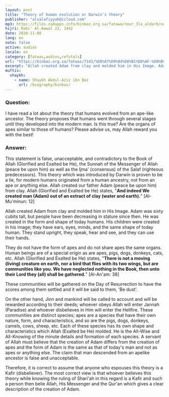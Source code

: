 ```yaml
---
layout: post
title: "Theory of human evolution or Darwin's theory"
publisher: "alsalafiyyah@icloud.com"
mp3: https://files.zadapps.info/binbaz.org.sa/fatawa/nour_3la_aldarb/nour_175/17501.mp3
hijri: Rabi' Al-Awwal 22, 1442
date: 2020-11-08
lang: en
note: false
active: audios
locale: en
category: [fatwas,audios,refutals]
url: "https://binbaz.org.sa/fatwas/7143/%D8%A7%D9%84%D8%B1%D8%AF-%D8%B9%D9%84%D9%89-%D9%86%D8%B8%D8%B1%D9%8A%D8%A9-%D8%AF%D8%A7%D8%B1%D9%88%D9%8A%D9%86"
excerpt: "Allah created Adam from clay and molded him in His Image. Adam was sixty cubits tall, but people have been decreasing in stature since then. He was created in the form and shape of today humans."
muftis:
  shaykh: 
    - name: Shaykh Abdul-Aziz ibn Baz
      url: /biography/binbaz/
---
```


### Question: 
I have read a lot about the theory that humans evolved from an ape-like ancestor. The theory proposes that humans went through several stages until they developed into the modern man. Is this true? Are the organs of apes similar to those of humans? Please advise us, may Allah reward you with the best! 

### Answer: 
This statement is false, unacceptable, and contradictory to the Book of Allah (Glorified and Exalted be He), the Sunnah of the Messenger of Allah (peace be upon him) as well as the Ijma' (consensus) of the Salaf (righteous predecessors). This theory which was introduced by Darwin is proven to be a lie, for modern humans originated from a human ancestry, not from an ape or anything else. Allah created our father Adam (peace be upon him) from clay. Allah (Glorified and Exalted be He) states, "**And indeed We created man (Adam) out of an extract of clay (water and earth).**" [Al-Mu'minun: 12]

Allah created Adam from clay and molded him in His Image. Adam was sixty cubits tall, but people have been decreasing in stature since then. He was created in the form and shape of today humans. His children were created in his image; they have ears, eyes, minds, and the same shape of today human. They stand upright, they speak, hear and see, and they can use their hands. 

They do not have the form of apes and do not share apes the same organs. Human beings are of a special origin as are apes, pigs, dogs, donkeys, cats, etc. Allah (Glorified and Exalted be He) states, "**There is not a moving (living) creature on earth, nor a bird that flies with its two wings, but are communities like you. We have neglected nothing in the Book, then unto their Lord they (all) shall be gathered.**" [Al-An'am: 38]

These communities will be gathered on the Day of Resurrection to have the scores among them settled and it will be said to them, 'Be dust'.

On the other hand, Jinn and mankind will be called to account and will be rewarded according to their deeds; whoever obeys Allah will enter Jannah (Paradise) and whoever disbelieves in Him will enter the Hellfire. These communities are distinct species; apes are a species that have their own nature, form, and characteristics, and so are the pigs, dogs, donkeys, camels, cows, sheep, etc. Each of these species has its own shape and characteristics which Allah (Exalted be He) molded. He is the All-Wise and All-Knowing of the minute details and formation of each species. A servant of Allah must believe that the creation of Adam differs from the creation of apes and the form of Adam is the same as that of today's man and not as apes or anything else. The claim that man descended from an apelike ancestor is false and unacceptable. 

Therefore, it is correct to assume that anyone who espouses this theory is a Kafir (disbeliever). The most correct view is that whoever believes this theory while knowing the ruling of Shari'ah in this regard is a Kafir and such a person then belie Allah, His Messenger and the Qur'an which gives a clear description of the creation of Adam.
